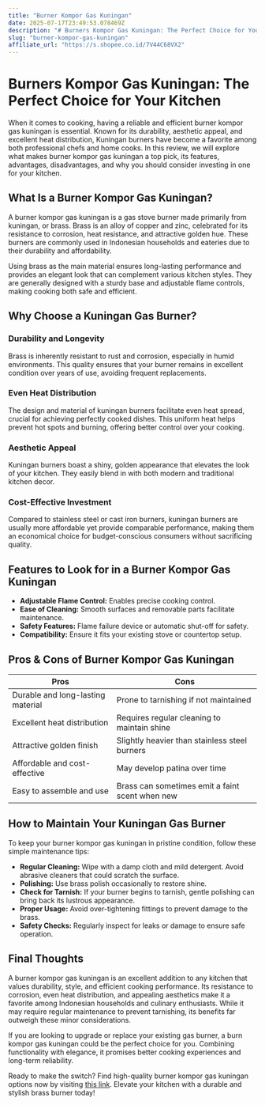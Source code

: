 ```yaml
---
title: "Burner Kompor Gas Kuningan"
date: 2025-07-17T23:49:53.078469Z
description: "# Burners Kompor Gas Kuningan: The Perfect Choice for Your Kitchen..."
slug: "burner-kompor-gas-kuningan"
affiliate_url: "https://s.shopee.co.id/7V44C68VX2"
---
```

# Burners Kompor Gas Kuningan: The Perfect Choice for Your Kitchen

When it comes to cooking, having a reliable and efficient burner kompor gas kuningan is essential. Known for its durability, aesthetic appeal, and excellent heat distribution, Kuningan burners have become a favorite among both professional chefs and home cooks. In this review, we will explore what makes burner kompor gas kuningan a top pick, its features, advantages, disadvantages, and why you should consider investing in one for your kitchen.

## What Is a Burner Kompor Gas Kuningan?

A burner kompor gas kuningan is a gas stove burner made primarily from kuningan, or brass. Brass is an alloy of copper and zinc, celebrated for its resistance to corrosion, heat resistance, and attractive golden hue. These burners are commonly used in Indonesian households and eateries due to their durability and affordability.

Using brass as the main material ensures long-lasting performance and provides an elegant look that can complement various kitchen styles. They are generally designed with a sturdy base and adjustable flame controls, making cooking both safe and efficient.

## Why Choose a Kuningan Gas Burner?

### Durability and Longevity

Brass is inherently resistant to rust and corrosion, especially in humid environments. This quality ensures that your burner remains in excellent condition over years of use, avoiding frequent replacements.

### Even Heat Distribution

The design and material of kuningan burners facilitate even heat spread, crucial for achieving perfectly cooked dishes. This uniform heat helps prevent hot spots and burning, offering better control over your cooking.

### Aesthetic Appeal

Kuningan burners boast a shiny, golden appearance that elevates the look of your kitchen. They easily blend in with both modern and traditional kitchen decor.

### Cost-Effective Investment

Compared to stainless steel or cast iron burners, kuningan burners are usually more affordable yet provide comparable performance, making them an economical choice for budget-conscious consumers without sacrificing quality.

## Features to Look for in a Burner Kompor Gas Kuningan

- **Adjustable Flame Control:** Enables precise cooking control.
- **Ease of Cleaning:** Smooth surfaces and removable parts facilitate maintenance.
- **Safety Features:** Flame failure device or automatic shut-off for safety.
- **Compatibility:** Ensure it fits your existing stove or countertop setup.

## Pros & Cons of Burner Kompor Gas Kuningan

| **Pros**                                   | **Cons**                                   |
|--------------------------------------------|--------------------------------------------|
| Durable and long-lasting material        | Prone to tarnishing if not maintained     |
| Excellent heat distribution                | Requires regular cleaning to maintain shine  |
| Attractive golden finish                   | Slightly heavier than stainless steel burners |
| Affordable and cost-effective             | May develop patina over time               |
| Easy to assemble and use                   | Brass can sometimes emit a faint scent when new |

## How to Maintain Your Kuningan Gas Burner

To keep your burner kompor gas kuningan in pristine condition, follow these simple maintenance tips:

- **Regular Cleaning:** Wipe with a damp cloth and mild detergent. Avoid abrasive cleaners that could scratch the surface.
- **Polishing:** Use brass polish occasionally to restore shine.
- **Check for Tarnish:** If your burner begins to tarnish, gentle polishing can bring back its lustrous appearance.
- **Proper Usage:** Avoid over-tightening fittings to prevent damage to the brass.
- **Safety Checks:** Regularly inspect for leaks or damage to ensure safe operation.

## Final Thoughts

A burner kompor gas kuningan is an excellent addition to any kitchen that values durability, style, and efficient cooking performance. Its resistance to corrosion, even heat distribution, and appealing aesthetics make it a favorite among Indonesian households and culinary enthusiasts. While it may require regular maintenance to prevent tarnishing, its benefits far outweigh these minor considerations.

If you are looking to upgrade or replace your existing gas burner, a burn kompor gas kuningan could be the perfect choice for you. Combining functionality with elegance, it promises better cooking experiences and long-term reliability.

Ready to make the switch? Find high-quality burner kompor gas kuningan options now by visiting [this link](https://s.shopee.co.id/7V44C68VX2). Elevate your kitchen with a durable and stylish brass burner today!